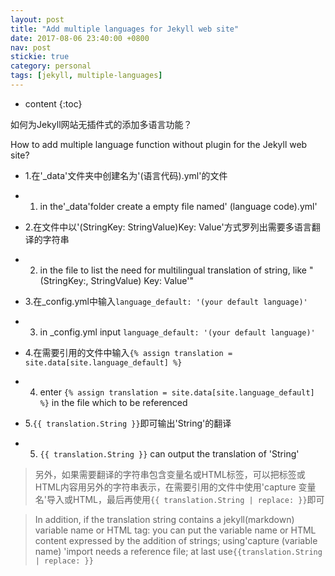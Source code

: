 ```yaml
---
layout: post
title: "Add multiple languages for Jekyll web site"
date: 2017-08-06 23:40:00 +0800
nav: post
stickie: true
category: personal
tags: [jekyll, multiple-languages]
---
```


* content
{:toc}

如何为Jekyll网站无插件式的添加多语言功能？

How to add multiple language function without plugin for the Jekyll web site?
<!-- more -->

- 1.在'_data'文件夹中创建名为'(语言代码).yml'的文件

- 1. in the'_data'folder create a empty file named' (language code).yml'

- 2.在文件中以'(StringKey: StringValue)Key: Value'方式罗列出需要多语言翻译的字符串

- 2. in the file to list the need for multilingual translation of string, like "(StringKey:, StringValue) Key: Value'"

- 3.在_config.yml中输入```language_default: '(your default language)'```

- 3. in _config.yml input ```language_default: '(your default language)'```

- 4.在需要引用的文件中输入```{% assign translation = site.data[site.language_default] %}```

- 4. enter ```{% assign translation = site.data[site.language_default] %}``` in the file which to be referenced

- 5.```{{ translation.String }}```即可输出'String'的翻译

- 5. ```{{ translation.String }}``` can output the translation of 'String'

>另外，如果需要翻译的字符串包含变量名或HTML标签，可以把标签或HTML内容用另外的字符串表示，在需要引用的文件中使用'capture 变量名'导入或HTML，最后再使用```{{ translation.String | replace: }}```即可

>In addition, if the translation string contains a jekyll(markdown) variable name or HTML tag: you can put the variable name or HTML content expressed by the addition of strings; using'capture (variable name) 'import needs a reference file; at last use```{{translation.String | replace: }}```
